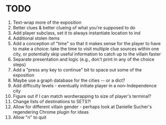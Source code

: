 TODO
====

1. Text-wrap more of the exposition
1. Better clues & better clueing of what you're supposed to do
1. Add player subclass, set it to always instantiate location to ind
1. Additional stolen items
1. Add a conception of "time" so that it makes sense for the player to have to make a choice: take the time to visit multiple clue sources within one city, or potentially skip useful information to catch up to the villain faster
1. Separate presentation and logic (e.g., don't print in any of the choice steps)
1. Add a "press any key to continue" bit to space out some of the exposition
1. Maybe use a graph database for the cities -- or a dict?
1. Add difficulty levels - eventually initiate player in a non-Independence city
1. Figure out if I can match wordwrapping to size of player's terminal?
1. Change lists of destinations to SETS?!
1. Allow for different villain gender - perhaps look at Danielle Sucher's regendering Chrome plugin for ideas
1. Allow "n" to quit